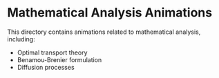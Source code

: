 # Mathematical Analysis Animations

This directory contains animations related to mathematical analysis, including:
- Optimal transport theory
- Benamou-Brenier formulation
- Diffusion processes
